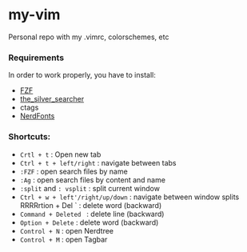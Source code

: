 # my-vim
Personal repo with my .vimrc, colorschemes, etc

### Requirements

In order to work properly, you have to install:

* [FZF](https://github.com/junegunn/fzf)
* [the_silver_searcher](https://github.com/ggreer/the_silver_searcher)
* ctags
* [NerdFonts](https://github.com/ryanoasis/nerd-fonts)


### Shortcuts:

* `Crtl + t` : Open new tab
* `Ctrl + t + left/right` : navigate between tabs
* `:FZF` : open search files by name
* `:Ag` : open search files by content and name
* `:split` and `: vsplit` : split current window
* `Ctrl + w + left'/right/up/down` : navigate between window splits
RRRRrtion + Del ` : delete word (backward)
* `Command + Deleted ` : delete line (backward)
* `Option + Delete` : delete word (backward)
* `Control + N` : open Nerdtree 
* `Control + M` : open Tagbar
